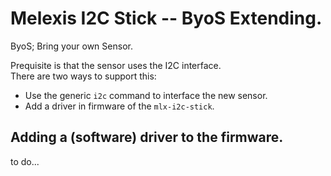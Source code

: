 # Melexis I2C Stick -- ByoS Extending.

ByoS; Bring your own Sensor.

Prequisite is that the sensor uses the I2C interface.  
There are two ways to support this:
- Use the generic `i2c` command to interface the new sensor.
- Add a driver in firmware of the `mlx-i2c-stick`.

## Adding a (software) driver to the firmware.

to do...
